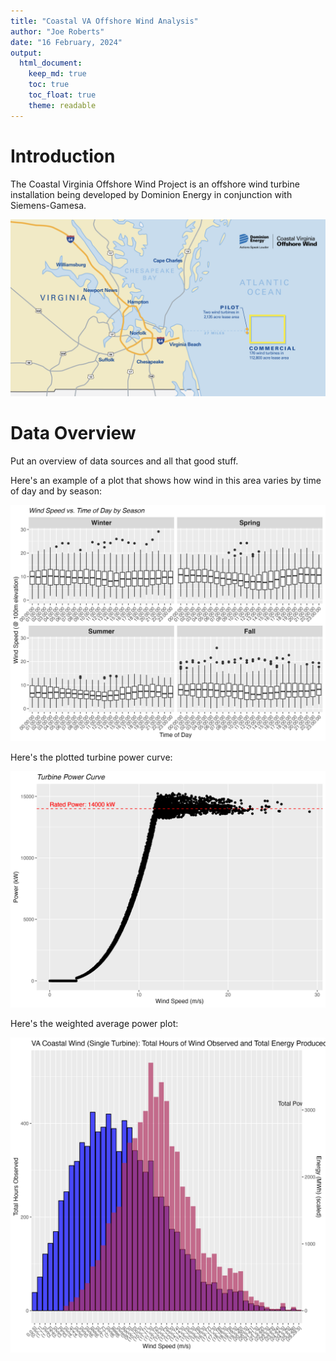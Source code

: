```yaml
---
title: "Coastal VA Offshore Wind Analysis"
author: "Joe Roberts"
date: "16 February, 2024"
output: 
  html_document: 
    keep_md: true
    toc: true
    toc_float: true
    theme: readable
---
```


# Introduction

The Coastal Virginia Offshore Wind Project is an offshore wind turbine installation being developed by Dominion Energy in conjunction with Siemens-Gamesa.

![](coastal_power_graphic.png)<!-- -->

# Data Overview

Put an overview of data sources and all that good stuff.

Here's an example of a plot that shows how wind in this area varies by time of day and by season:

![](wind_vs_time_by_season.png)<!-- -->

Here's the plotted turbine power curve:

![](turbine_power_curve.png)<!-- -->


Here's the weighted average power plot:

![](weighted_average_power_and_wind.png)<!-- -->
